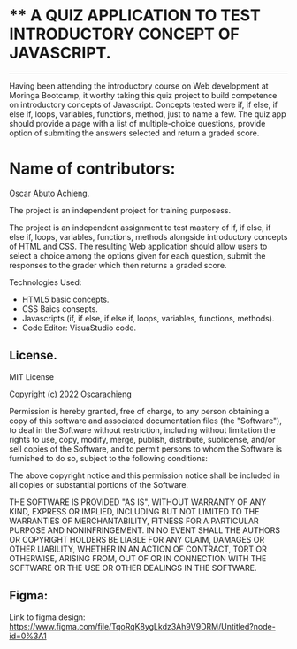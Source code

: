 # ** A QUIZ APPLICATION TO TEST INTRODUCTORY CONCEPT OF JAVASCRIPT.
___
Having been attending the introductory course on Web development at Moringa Bootcamp, it worthy taking this quiz project to build competence on introductory concepts of Javascript. Concepts tested were if, if else, if else if, loops, variables, functions, method, just to name a few.
The quiz app should provide a page with a list of multiple-choice questions, provide option of submiting the answers selected and return a graded score.

#  Name of contributors:

Oscar Abuto Achieng.

The project is an independent project for training purposess.

The project is an independent assignment to test mastery of if, if else, if else if, loops, variables, functions, methods alongside introductory concepts of HTML and CSS.
The resulting Web application should allow users to select a choice among the options given for each question, submit the responses to the grader which then returns a graded score.

Technologies Used:

  * HTML5 basic concepts.
  * CSS Baics consepts.
  * Javascripts (if, if else, if else if, loops, variables, functions, methods).
  * Code Editor: VisuaStudio code.

## License.

MIT License

Copyright (c) 2022 Oscarachieng

Permission is hereby granted, free of charge, to any person obtaining a copy
of this software and associated documentation files (the "Software"), to deal
in the Software without restriction, including without limitation the rights
to use, copy, modify, merge, publish, distribute, sublicense, and/or sell
copies of the Software, and to permit persons to whom the Software is
furnished to do so, subject to the following conditions:

The above copyright notice and this permission notice shall be included in all
copies or substantial portions of the Software.

THE SOFTWARE IS PROVIDED "AS IS", WITHOUT WARRANTY OF ANY KIND, EXPRESS OR
IMPLIED, INCLUDING BUT NOT LIMITED TO THE WARRANTIES OF MERCHANTABILITY,
FITNESS FOR A PARTICULAR PURPOSE AND NONINFRINGEMENT. IN NO EVENT SHALL THE
AUTHORS OR COPYRIGHT HOLDERS BE LIABLE FOR ANY CLAIM, DAMAGES OR OTHER
LIABILITY, WHETHER IN AN ACTION OF CONTRACT, TORT OR OTHERWISE, ARISING FROM,
OUT OF OR IN CONNECTION WITH THE SOFTWARE OR THE USE OR OTHER DEALINGS IN THE
SOFTWARE.



## Figma:
   Link to figma design: https://www.figma.com/file/TqoRqK8ygLkdz3Ah9V9DRM/Untitled?node-id=0%3A1